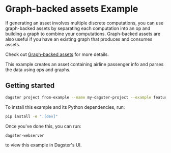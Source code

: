 # Graph-backed assets Example

If generating an asset involves multiple discrete computations, you can use graph-backed assets by separating each computation into an op and building a graph to combine your computations. Graph-backed assets are also useful if you have an existing graph that produces and consumes assets.

Check out [Graph-backed assets](https://docs.dagster.io/concepts/assets/software-defined-assets#graph-backed-assets) for more details.

This example creates an asset containing airline passenger info and parses the data using ops and graphs.

## Getting started

```bash
dagster project from-example --name my-dagster-project --example feature_graph_backed_assets
```

To install this example and its Python dependencies, run:

```bash
pip install -e ".[dev]"
```

Once you've done this, you can run:

```
dagster-webserver
```

to view this example in Dagster's UI.

